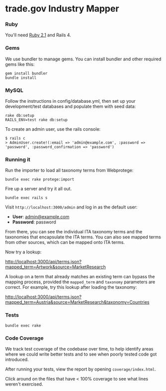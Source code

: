 trade.gov Industry Mapper
==============

### Ruby

You'll need [Ruby 2.1](http://www.ruby-lang.org/en/downloads/) and Rails 4.

### Gems

We use bundler to manage gems. You can install bundler and other required gems like this:

    gem install bundler
    bundle install

### MySQL

Follow the instructions in config/database.yml, then set up your development/test databases and populate them with seed data:

    rake db:setup
    RAILS_ENV=test rake db:setup

To create an admin user, use the rails console:

    $ rails c
    > AdminUser.create!(:email => 'admin@example.com', :password => 'password', :password_confirmation => 'password')

### Running it

Run the importer to load all taxonomy terms from Webprotege:

    bundle exec rake protege:import
    

Fire up a server and try it all out.

    bundle exec rails s

Visit `http://localhost:3000/admin` and log in as the default user:

* __User__: admin@example.com
* __Password__: password

From there, you can see the individual ITA taxonomy terms and the taxonomies that encapsulate the ITA terms.  You can also see mapped terms from other sources, which can be mapped onto ITA terms.

Now try a lookup:

<http://localhost:3000/api/terms.json?mapped_term=Artwork&source=MarketResearch>

A lookup on a term that already matches an existing term can bypass the mapping process, provided the `mapped_term` and `taxonomy` parameters are correct.  For example, try this lookup after loading the taxonomy:

<http://localhost:3000/api/terms.json?mapped_term=Austria&source=MarketResearch&taxonomy=Countries>

### Tests

    bundle exec rake

### Code Coverage

We track test coverage of the codebase over time, to help identify areas where we could write better tests and to see when poorly tested code got introduced.

After running your tests, view the report by opening `coverage/index.html`.

Click around on the files that have < 100% coverage to see what lines weren't exercised.
